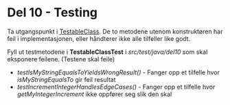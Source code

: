 # Del 10 - Testing

Ta utgangspunkt i [TestableClass](TestableClass.java). De to metodene utenom konstruktøren har feil i implementasjonen, eller håndterer ikke alle tilfeller like godt. 

Fyll ut testmetodene i **TestableClassTest** i *src/test/java/del10* som skal eksponere feilene. (Testene skal feile)

- *testIsMyStringEqualsToYieldsWrongResult()* - Fanger opp et tilfelle hvor *isMyStringEqualsTo* gir feil resultat
- *testIncrementIntegerHandlesEdgeCases()* - Fanger opp et tilfelle hvor *getMyIntegerIncrement* ikke oppfører seg slik den skal

